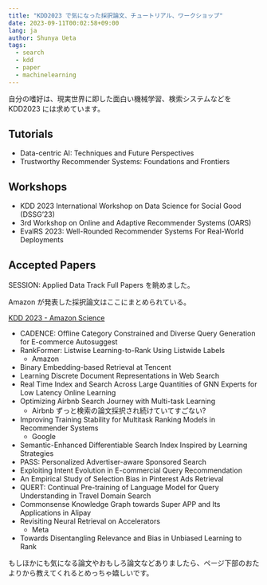 ```yaml
---
title: "KDD2023 で気になった採択論文、チュートリアル、ワークショップ"
date: 2023-09-11T00:02:58+09:00
lang: ja
author: Shunya Ueta
tags:
  - search
  - kdd
  - paper
  - machinelearning
---
```


自分の嗜好は、現実世界に即した面白い機械学習、検索システムなどを KDD2023 には求めています。

## Tutorials

- Data-centric AI: Techniques and Future Perspectives
- Trustworthy Recommender Systems: Foundations and Frontiers

## Workshops

- KDD 2023 International Workshop on Data Science for Social Good (DSSG’23)
- 3rd Workshop on Online and Adaptive Recommender Systems (OARS)
- EvalRS 2023: Well-Rounded Recommender Systems For Real-World Deployments

## Accepted Papers

SESSION: Applied Data Track Full Papers を眺めました。

Amazon が発表した採択論文はここにまとめられている。

[KDD 2023 \- Amazon Science](https://www.amazon.science/conferences-and-events/kdd-2023)

- CADENCE: Offline Category Constrained and Diverse Query Generation for E-commerce Autosuggest
- RankFormer: Listwise Learning-to-Rank Using Listwide Labels
  - Amazon
- Binary Embedding-based Retrieval at Tencent
- Learning Discrete Document Representations in Web Search
- Real Time Index and Search Across Large Quantities of GNN Experts for Low Latency Online Learning
- Optimizing Airbnb Search Journey with Multi-task Learning
  - Airbnb ずっと検索の論文採択され続けていてすごない?
- Improving Training Stability for Multitask Ranking Models in Recommender Systems
  - Google
- Semantic-Enhanced Differentiable Search Index Inspired by Learning Strategies
- PASS: Personalized Advertiser-aware Sponsored Search
- Exploiting Intent Evolution in E-commercial Query Recommendation
- An Empirical Study of Selection Bias in Pinterest Ads Retrieval
- QUERT: Continual Pre-training of Language Model for Query Understanding in Travel Domain Search
- Commonsense Knowledge Graph towards Super APP and Its Applications in Alipay
- Revisiting Neural Retrieval on Accelerators
  - Meta
- Towards Disentangling Relevance and Bias in Unbiased Learning to Rank

もしほかにも気になる論文やおもしろ論文などありましたら、ページ下部のおたよりから教えてくれるとめっちゃ嬉しいです。